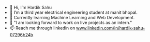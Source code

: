 - 👋 Hi, I’m Hardik Sahu
- 👀 I’m a third year electrical engineering student at manit bhopal.
- 🌱  Currently learning Machine Learning and Web Development. 
- 💞️ "I am looking forward to work on live projects as an intern."
- 📫 Reach me through linkedin on www.linkedin.com/in/hardik-sahu-07296b24b

<!---
Hardik22092003/Hardik22092003 is a ✨ special ✨ repository because its `README.md` (this file) appears on your GitHub profile.
You can click the Preview link to take a look at your changes.
--->
